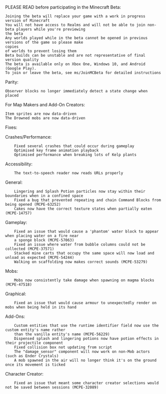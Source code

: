 PLEASE READ before participating in the Minecraft Beta:

    Joining the beta will replace your game with a work in progress version of Minecraft
    You will not have access to Realms and will not be able to join non-beta players while you're previewing 
    the beta
    Any worlds played while in the beta cannot be opened in previous versions of the game so please make 
    copies
    of worlds to prevent losing them
    Beta builds can be unstable and are not representative of final version quality
    The beta is available only on Xbox One, Windows 10, and Android (Google Play). 
    To join or leave the beta, see ms/JoinMCBeta for detailed instructions

Parity:

    Observer blocks no longer immediately detect a state change when placed

 For Map Makers and Add-On Creators:

    Item sprites are now data-driven
    The Drowned mobs are now data-driven

Fixes:

Crashes/Performance:

        Fixed several crashes that could occur during gameplay
        Optimised key frame animation playback
        Optimised performance when breaking lots of Kelp plants

Accessibility:

        The text-to-speech reader now reads URLs properly

General:

        Lingering and Splash Potion particles now stay within their boundaries when in a confined space
        Fixed a bug that prevented repeating and chain Command Blocks from being opened (MCPE-63252)
        Cakes now have the correct texture states when partially eaten (MCPE-14757) 

Gameplay:

        Fixed an issue that would cause a 'phantom' water block to appear when placing water on a fire near
        a sponge block (MCPE-57063)
        Fixed an issue where water from bubble columns could not be collected (MCPE-37571)
        Stacked mine carts that occupy the same space will now load and unload as expected (MCPE-54244)
        Walking on scaffolding now makes correct sounds (MCPE-53279) 
Mobs:

        Mobs now consistently take damage when spawning on magma blocks (MCPE-47518)

Graphical:

        Fixed an issue that would cause armour to unexpectedly render on mobs when being held in its hand

Add-Ons:

        Custom entities that use the runtime identifier field now use the custom entity's name rather
        than the vanilla entity's name (MCPE-56229)
        Dispensed splash and lingering potions now have potion effects in their projectile component
        Fixed collision box not updating from script
        The "damage_sensor" component will now work on non-Mob actors (such as Ender Crystals) 
        A mob spawned in the air will no longer think it's on the ground once its movement is ticked 

Character Creator:

        Fixed an issue that meant some character creator selections would not be saved between sessions (MCPE-32089)
